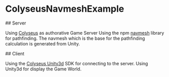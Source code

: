 # ColyseusNavmeshExample
 
## Server

Using [Colyseus](https://github.com/colyseus/colyseus) as authorative Game Server
Using the npm [navmesh](https://github.com/mikewesthad/navmesh) library for pathfinding.
The navmesh which is the base for the pathfinding calculation is generated from Unity.

## Client

Using the [Colyseus Unity3d](https://github.com/colyseus/colyseus-unity3d) SDK for connecting to the server.
Using Unity3d for display the Game World.